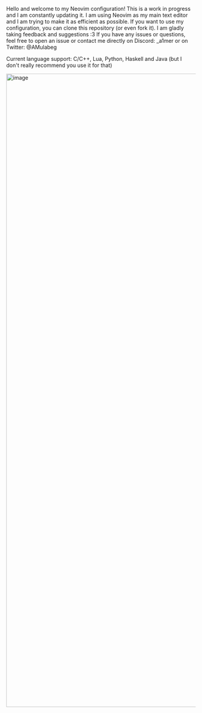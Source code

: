 Hello and welcome to my Neovim configuration! This is a work in progress and I am constantly updating it. I am using Neovim as my main text editor and I am trying to make it as efficient as possible.
If you want to use my configuration, you can clone this repository (or even fork it).
I am gladly taking feedback and suggestions :3
If you have any issues or questions, feel free to open an issue or contact me directly on Discord: \_a1mer or on Twitter: @AMulabeg

Current language support: C/C++, Lua, Python, Haskell and Java (but I don't really recommend you use it for that)


<img width="1680" alt="image" src="https://github.com/AMulabeg/Neovim/assets/114394694/248f863c-324b-4162-94fc-6ed82e17657c">
